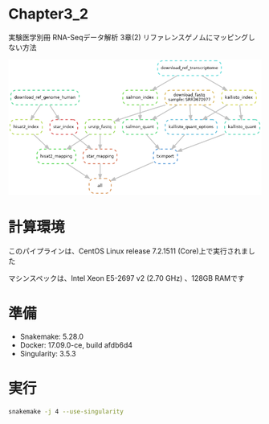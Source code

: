 # Chapter3_2
実験医学別冊 RNA-Seqデータ解析 3章(2) リファレンスゲノムにマッピングしない方法

![DAG](https://github.com/kokitsuyuzaki/Chapter3_2/blob/master/dag.png?raw=true "DAG")

# 計算環境
このパイプラインは、CentOS Linux release 7.2.1511 (Core)上で実行されました

マシンスペックは、Intel Xeon E5-2697 v2 (2.70 GHz) 、128GB RAMです

# 準備
- Snakemake: 5.28.0
- Docker: 17.09.0-ce, build afdb6d4
- Singularity: 3.5.3

# 実行

```bash
snakemake -j 4 --use-singularity
````